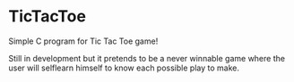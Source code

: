 # TicTacToe
Simple C program for Tic Tac Toe game!

Still in development but it pretends to be a never winnable game where the user will selflearn himself to know each possible play to make.
